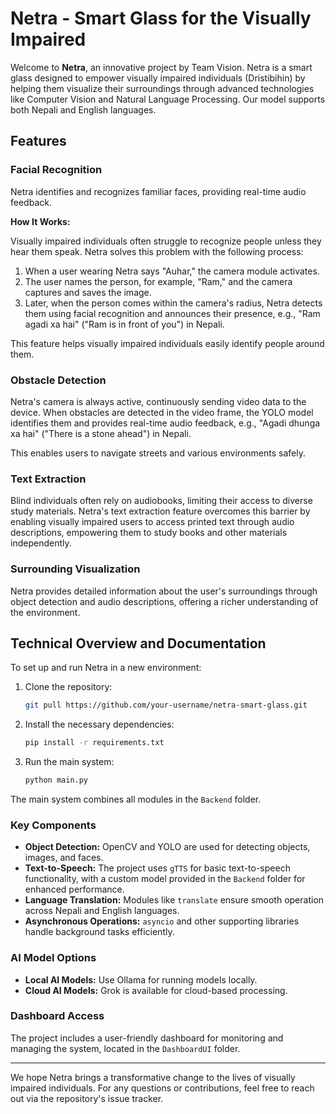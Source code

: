 # Netra - Smart Glass for the Visually Impaired

Welcome to **Netra**, an innovative project by Team Vision. Netra is a smart glass designed to empower visually impaired individuals (Dristibihin) by helping them visualize their surroundings through advanced technologies like Computer Vision and Natural Language Processing. Our model supports both Nepali and English languages.

## Features

### Facial Recognition

Netra identifies and recognizes familiar faces, providing real-time audio feedback.

**How It Works:**

Visually impaired individuals often struggle to recognize people unless they hear them speak. Netra solves this problem with the following process:

1. When a user wearing Netra says "Auhar," the camera module activates.
2. The user names the person, for example, "Ram," and the camera captures and saves the image.
3. Later, when the person comes within the camera's radius, Netra detects them using facial recognition and announces their presence, e.g., "Ram agadi xa hai" ("Ram is in front of you") in Nepali.

This feature helps visually impaired individuals easily identify people around them.

### Obstacle Detection

Netra's camera is always active, continuously sending video data to the device. When obstacles are detected in the video frame, the YOLO model identifies them and provides real-time audio feedback, e.g., "Agadi dhunga xa hai" ("There is a stone ahead") in Nepali.

This enables users to navigate streets and various environments safely.

### Text Extraction

Blind individuals often rely on audiobooks, limiting their access to diverse study materials. Netra's text extraction feature overcomes this barrier by enabling visually impaired users to access printed text through audio descriptions, empowering them to study books and other materials independently.

### Surrounding Visualization

Netra provides detailed information about the user's surroundings through object detection and audio descriptions, offering a richer understanding of the environment.

## Technical Overview and Documentation

To set up and run Netra in a new environment:

1. Clone the repository:

   ```bash
   git pull https://github.com/your-username/netra-smart-glass.git
   ```

2. Install the necessary dependencies:

   ```bash
   pip install -r requirements.txt
   ```

3. Run the main system:
   ```bash
   python main.py
   ```

The main system combines all modules in the `Backend` folder.

### Key Components

- **Object Detection:** OpenCV and YOLO are used for detecting objects, images, and faces.
- **Text-to-Speech:** The project uses `gTTS` for basic text-to-speech functionality, with a custom model provided in the `Backend` folder for enhanced performance.
- **Language Translation:** Modules like `translate` ensure smooth operation across Nepali and English languages.
- **Asynchronous Operations:** `asyncio` and other supporting libraries handle background tasks efficiently.

### AI Model Options

- **Local AI Models:** Use Ollama for running models locally.
- **Cloud AI Models:** Grok is available for cloud-based processing.

### Dashboard Access

The project includes a user-friendly dashboard for monitoring and managing the system, located in the `DashboardUI` folder.

---

We hope Netra brings a transformative change to the lives of visually impaired individuals. For any questions or contributions, feel free to reach out via the repository's issue tracker.
